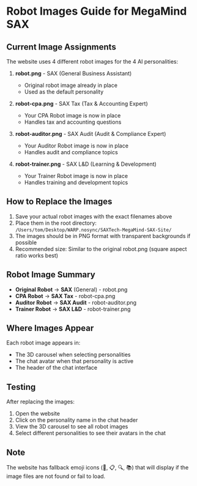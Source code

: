 # Robot Images Guide for MegaMind SAX

## Current Image Assignments

The website uses 4 different robot images for the 4 AI personalities:

1. **robot.png** - SAX (General Business Assistant)
   - Original robot image already in place
   - Used as the default personality

2. **robot-cpa.png** - SAX Tax (Tax & Accounting Expert)
   - Your CPA Robot image is now in place
   - Handles tax and accounting questions

3. **robot-auditor.png** - SAX Audit (Audit & Compliance Expert)
   - Your Auditor Robot image is now in place
   - Handles audit and compliance topics

4. **robot-trainer.png** - SAX L&D (Learning & Development)
   - Your Trainer Robot image is now in place
   - Handles training and development topics

## How to Replace the Images

1. Save your actual robot images with the exact filenames above
2. Place them in the root directory: `/Users/tom/Desktop/WARP.nosync/SAXTech-MegaMind-SAX-Site/`
3. The images should be in PNG format with transparent backgrounds if possible
4. Recommended size: Similar to the original robot.png (square aspect ratio works best)

## Robot Image Summary

- **Original Robot** → **SAX** (General) - robot.png
- **CPA Robot** → **SAX Tax** - robot-cpa.png
- **Auditor Robot** → **SAX Audit** - robot-auditor.png
- **Trainer Robot** → **SAX L&D** - robot-trainer.png

## Where Images Appear

Each robot image appears in:
- The 3D carousel when selecting personalities
- The chat avatar when that personality is active
- The header of the chat interface

## Testing

After replacing the images:
1. Open the website
2. Click on the personality name in the chat header
3. View the 3D carousel to see all robot images
4. Select different personalities to see their avatars in the chat

## Note

The website has fallback emoji icons (🧠, 📋, 🔍, 📚) that will display if the image files are not found or fail to load.

